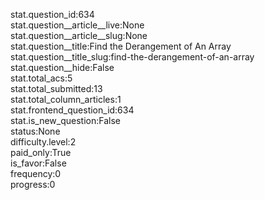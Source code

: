 stat.question_id:634  
stat.question__article__live:None  
stat.question__article__slug:None  
stat.question__title:Find the Derangement of An Array  
stat.question__title_slug:find-the-derangement-of-an-array  
stat.question__hide:False  
stat.total_acs:5  
stat.total_submitted:13  
stat.total_column_articles:1  
stat.frontend_question_id:634  
stat.is_new_question:False  
status:None  
difficulty.level:2  
paid_only:True  
is_favor:False  
frequency:0  
progress:0  

